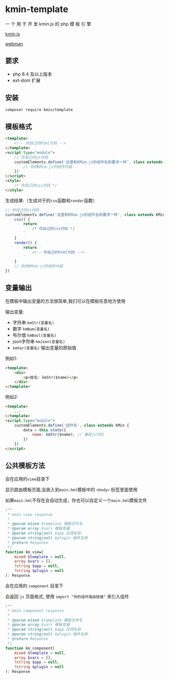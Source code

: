 # kmin-template

一 个 用 于 开 发 kmin.js 的 php 模 板 引 擎

[kmin.js](http://kminjs.kllxs.top/) 

[webman](https://www.workerman.net/doc/webman/)

## 要求

- php 8.4 及以上版本
- ext-dom 扩展

## 安装

```bash
composer require kmin/template
```

## 模板格式

```html
<template>
    <!-- 你自己的html代码 -->
</template>
<script type="module">
    // 你自己的js代码
    customElements.define('这里和KMim.js的组件名称要求一样', class extends KMin {
        // 你的KMim.js的组件内容
    })
</script>
<style>
    /* 你自己的css代码 */
</style>
```

生成结果:（生成对于的`css`函数和`render`函数）

```js
// 你自己的js代码
customElements.define('这里和KMim.js的组件名称要求一样', class extends KMin {
    css() {
        return `
            /* 你自己的css代码 */
        `
    }
    render() {
        return `
            <!-- 你自己的html代码 -->
        `
    }
    // 你的KMim.js的组件内容
})
```

## 变量输出

在模板中输出变量的方法很简单,我们可以在模板任意地方使用

输出变量:

- 字符串 `kmStr(变量名)`
- 数字 `kmNum(变量名)`
- 布尔值 `kmBool(变量名)`
- json字符串 `kmJson(变量名)`
- `kmVar(变量名)` 输出变量的原始值

例如1:

```html
<template>
    <div>
        <p>姓名: kmStr($name)</p>
    </div>
</template>
```

例如2:

```html
<template>
    ...
</template>
<script type="module">
    customElements.define('组件名', class extends KMin {
        data = this.state({
            name: kmStr($name), // 兼容js代码
        })
    })
</script>
```

## 公共模板方法

会在应用的`view`目录下

显示路由模板页面,会嵌入到`main.hml`模板中的 `<body>` 标签里面使用

如果`main.hml`不存在会自动生成，你也可以自定义一个`main.hml`模板文件

```php
/**
 * kmin view response
 *
 * @param mixed $template 模板文件名
 * @param array $vars 模板变量
 * @param string|null $app 应用名称
 * @param string|null $plugin 插件名称
 * @return Response
 */
function km_view(
    mixed $template = null,
    array $vars = [],
    ?string $app = null,
    ?string $plugin = null
): Response 
```

会在应用的 `component` 目录下

会返回 `js` 页面格式, 使用 `import "你的组件路由链接"` 来引入组件

```php
/**
 * kmin component response
 *
 * @param mixed $template 模板文件名
 * @param array $vars 模板变量
 * @param string|null $app 应用名称
 * @param string|null $plugin 插件名称
 * @return Response
 */
function km_component(
    mixed $template = null,
    array $vars = [],
    ?string $app = null,
    ?string $plugin = null
): Response 
```